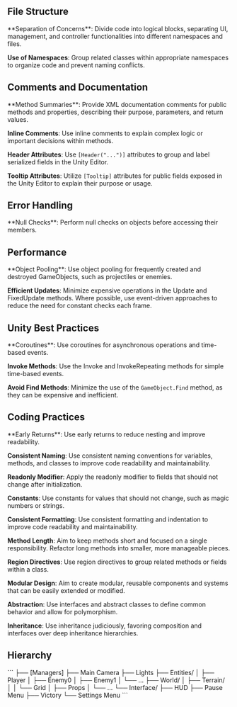 <h2>File Structure</h2>
   **Separation of Concerns**: Divide code into logical blocks, separating UI, management, and controller functionalities into different namespaces and files.

   **Use of Namespaces**: Group related classes within appropriate namespaces to organize code and prevent naming conflicts.

<h2>Comments and Documentation</h2>
**Method Summaries**: Provide XML documentation comments for public methods and properties, describing their purpose, parameters, and return values.

**Inline Comments**: Use inline comments to explain complex logic or important decisions within methods.

**Header Attributes**: Use `[Header("...")]` attributes to group and label serialized fields in the Unity Editor.

**Tooltip Attributes**: Utilize `[Tooltip]` attributes for public fields exposed in the Unity Editor to explain their purpose or usage.

<h2>Error Handling</h2>
**Null Checks**: Perform null checks on objects before accessing their members.

<h2>Performance</h2>
**Object Pooling**: Use object pooling for frequently created and destroyed GameObjects, such as projectiles or enemies.

**Efficient Updates**: Minimize expensive operations in the Update and FixedUpdate methods. Where possible, use event-driven approaches to reduce the need for constant checks each frame.

<h2>Unity Best Practices</h2>
**Coroutines**: Use coroutines for asynchronous operations and time-based events.

**Invoke Methods**: Use the Invoke and InvokeRepeating methods for simple time-based events.

**Avoid Find Methods**: Minimize the use of the `GameObject.Find` method, as they can be expensive and inefficient.


<h2>Coding Practices</h2>
**Early Returns**: Use early returns to reduce nesting and improve readability.

**Consistent Naming**: Use consistent naming conventions for variables, methods, and classes to improve code readability and maintainability.

**Readonly Modifier**: Apply the readonly modifier to fields that should not change after initialization.

**Constants**: Use constants for values that should not change, such as magic numbers or strings.

**Consistent Formatting**: Use consistent formatting and indentation to improve code readability and maintainability.

**Method Length**: Aim to keep methods short and focused on a single responsibility. Refactor long methods into smaller, more manageable pieces.

**Region Directives**: Use region directives to group related methods or fields within a class.

**Modular Design**: Aim to create modular, reusable components and systems that can be easily extended or modified.

**Abstraction**: Use interfaces and abstract classes to define common behavior and allow for polymorphism.

**Inheritance**: Use inheritance judiciously, favoring composition and interfaces over deep inheritance hierarchies.


<h2>Hierarchy</h2>
```
    ├── [Managers]
    ├── Main Camera
    ├── Lights
    ├── Entities/
    │   ├── Player
    │   ├── Enemy0
    │   ├── Enemy1
    │   └── ...
    ├── World/
    │   ├── Terrain/
    │   │   └── Grid
    │   ├── Props
    │   └── ...
    └── Interface/
        ├── HUD
        ├── Pause Menu
        ├── Victory
        └── Settings Menu
```